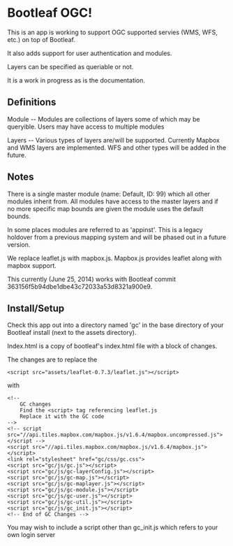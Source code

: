 Bootleaf OGC!
============
This is an app is working to support OGC supported servies (WMS, WFS, etc.) on top of Bootleaf.

It also adds support for user authentication and modules.

Layers can be specified as queriable or not. 

It is a work in progress as is the documentation. 


Definitions
-----------
Module -- Modules are collections of layers some of which may be queryible. Users
may have access to multiple modules

Layers -- Various types of layers are/will be supported. Currently Mapbox and WMS layers
are implemented. WFS and other types will be added in the future. 


Notes
-----
There is a single master module (name: Default, ID: 99) which all other modules 
inherit from. All modules have access to the master layers and if no more
specific map bounds are given the module uses the default bounds. 

In some places modules are referred to as 'appinst'. This is a legacy holdover from a
previous mapping system and will be phased out in a future version.

We replace leaflet.js with mapbox.js. Mapbox.js provides leaflet along with mapbox support.

This currently (June 25, 2014) works with Bootleaf commit 363156f5b94dbe1dbe43c72033a53d8321a900e9. 


Install/Setup
-------------
Check this app out into a directory named 'gc' in the base directory of your Bootleaf install (next to the assets directory).

Index.html is a copy of bootleaf's index.html file with a block of changes. 

The changes are to replace the 
    
    <script src="assets/leaflet-0.7.3/leaflet.js"></script>

with 


    <!-- 
        GC changes 
        Find the <script> tag referencing leaflet.js
        Replace it with the GC code
    -->
    <!-- script src="//api.tiles.mapbox.com/mapbox.js/v1.6.4/mapbox.uncompressed.js"></script -->
    <script src="//api.tiles.mapbox.com/mapbox.js/v1.6.4/mapbox.js"></script>
    <link rel="stylesheet" href="gc/css/gc.css">
    <script src="gc/js/gc.js"></script>
    <script src="gc/js/gc-layerConfig.js"></script>
    <script src="gc/js/gc-map.js"></script>
    <script src="gc/js/gc-maplayer.js"></script>
    <script src="gc/js/gc-module.js"></script>
    <script src="gc/js/gc-user.js"></script>
    <script src="gc/js/gc-util.js"></script>
    <script src="gc/js/gc_init.js"></script>
    <!-- End of GC Changes -->


You may wish to include a script other than gc_init.js which refers to your own login server
